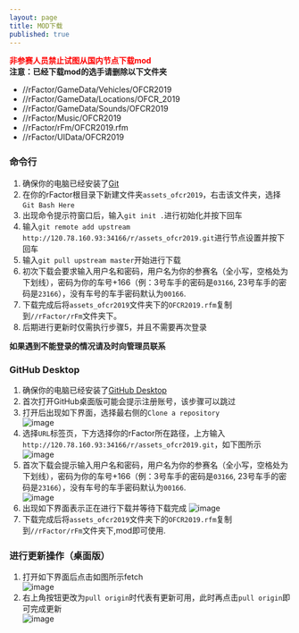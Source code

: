```yaml
---
layout: page
title: MOD下载
published: true
---
```

<font color="red">**非参赛人员禁止试图从国内节点下载mod**</font>  
**注意：已经下载mod的选手请删除以下文件夹**  
* //rFactor/GameData/Vehicles/OFCR2019  
* //rFactor/GameData/Locations/OFCR_2019
* //rFactor/GameData/Sounds/OFCR2019  
* //rFactor/Music/OFCR2019  
* //rFactor/rFm/OFCR2019.rfm  
* //rFactor/UIData/OFCR2019  
  
### 命令行  
1. 确保你的电脑已经安装了[Git](https://git-scm.com/downloads)  
2. 在你的rFactor根目录下新建文件夹`assets_ofcr2019`，右击该文件夹，选择`Git Bash Here`  
3. 出现命令提示符窗口后，输入`git init .`进行初始化并按下回车  
4. 输入`git remote add upstream http://120.78.160.93:34166/r/assets_ofcr2019.git`进行节点设置并按下回车  
5. 输入`git pull upstream master`开始进行下载
6. 初次下载会要求输入用户名和密码，用户名为你的参赛名（全小写，空格处为下划线），密码为你的车号+166（例：3号车手的密码是`03166`, 23号车手的密码是`23166`），没有车号的车手密码默认为`00166`.  
7. 下载完成后将`assets_ofcr2019`文件夹下的`OFCR2019.rfm`复制到`//rFactor/rFm`文件夹下。
8. 后期进行更新时仅需执行步骤5，并且不需要再次登录  

**如果遇到不能登录的情况请及时向管理员联系**  

### GitHub Desktop  
1. 确保你的电脑已经安装了[GitHub Desktop](https://desktop.github.com/)  
2. 首次打开GitHub桌面版可能会提示注册账号，该步骤可以跳过  
3. 打开后出现如下界面，选择最右侧的`Clone a repository`  
![image](https://i.ibb.co/z4vgckn/TIM-20190107235732.png) 
4. 选择`URL`标签页，下方选择你的rFactor所在路径，上方输入`http://120.78.160.93:34166/r/assets_ofcr2019.git`，如下图所示  
![image](https://i.ibb.co/ypRzR9d/TIM-20190110234844.png)  
5. 首次下载会提示输入用户名和密码，用户名为你的参赛名（全小写，空格处为下划线），密码为你的车号+166（例：3号车手的密码是`03166`, 23号车手的密码是`23166`），没有车号的车手密码默认为`00166`.  
![image](https://i.ibb.co/LtBr0Zk/TIM-20190110235108.png)
6. 出现如下界面表示正在进行下载并等待下载完成
![image](https://i.ibb.co/jk78sX3/TIM-20190108000121.png) 
7. 下载完成后将`assets_ofcr2019`文件夹下的`OFCR2019.rfm`复制到`//rFactor/rFm`文件夹下,mod即可使用.  

### 进行更新操作（桌面版）  
1. 打开如下界面后点击如图所示fetch  
![image](https://i.ibb.co/GHBQnJb/TIM-20190108000314.png)  
2. 右上角按钮更改为`pull origin`时代表有更新可用，此时再点击`pull origin`即可完成更新  
![image](https://i.ibb.co/cvwgF8t/TIM-20190108000432.png)  
